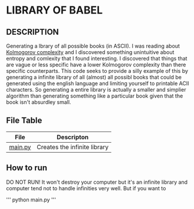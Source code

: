 # LIBRARY OF BABEL

## DESCRIPTION
Generating a lbrary of all possible books (in ASCII).
I was reading about [Kolmogorov complexity](https://en.wikipedia.org/wiki/Kolmogorov_complexity)
and I discovered something unintuitive about entropy and comlexity that I found interesting.
I discovered that things that are vague or less specific have a lower Kolmogorov complexity
than there specific counterparts. This code seeks to provide a silly example of this by
generating a infinite library of all (almost) all possibl books that could be generated using 
the english language and limiting yourself to printable ACII characters. So generating a entire
library is actually a smaller and simplier algorithm than generating something like a particular book given
that the book isn't absurdley small.


## File Table

| File | Descripton |
| --------- | --------------------- |
| [main.py](main.py) | Creates the infinite library |


## How to run
DO NOT RUN! 
It won't destroy your computer but it's an infinite library and computer tend not to handle infinities very well.
But if you want to

'''
python main.py
'''



